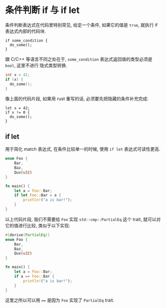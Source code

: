 # 条件判断 if 与 if let

条件判断表达式在代码里特别常见, 给定一个条件, 如果它的值是 `true`, 就执行 if 表达式内部的代码块.

```rust, ignore
if some_condition {
  do_some();
}
```

跟 C/C++ 等语言不同之处在于, `some_condition` 表达式返回值的类型必须是 `bool`, 这里不进行
隐式类型转换.

```C
int x = 42;
if (x) {
  do_some();
}
```

像上面的代码片段, 如果用 rust 重写的话, 必须要先把隐藏的条件补充完成:

```rust, ignore
let x = 42;
if x != 0 {
  do_some();
}
```

## if let

用于简化 match 表达式, 在条件比较单一的时候, 使用 `if let` 表达式可读性更高.

```rust
enum Foo {
    Bar,
    Baz,
    Qux(u32)
}

fn main() {
    let a = Foo::Bar;
    if let Foo::Bar = a {
        println!("a is bar!");
    }
}
```

以上代码片段, 我们不需要给 `Foo` 实现 `std::cmp::PartialEq` 这个 trait, 就可以对它的值进行比较, 类似于以下实现:

```rust
#[derive(PartialEq)]
enum Foo {
    Bar,
    Baz,
    Qux(u32)
}

fn main() {
    let a = Foo::Bar;
    if a == Foo::Bar {
        println!("a is bar!");
    }
}
```

这里之所以可以用 `==` 是因为 `Foo` 实现了 `PartialEq` trait.